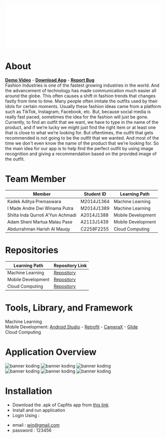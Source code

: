 <p align="center">
<img alt="banner koding" align="center" src="https://github.com/Ayam-Goreng-Enak/.github/blob/main/profile/capfits%20logo.png">
</p>

# About
**[Demo Video](https://drive.google.com/file/d/1ucqhN7NXnOv2E-HjTrIVXIPn5Zl0KJfv/view?usp=sharing)** - <a href="https://drive.google.com/file/d/1wB3_ZNDDJStlfH9ze2Of3fUCCbDJIOY3/view?usp=sharing"><strong>Download App</strong></a> - <a href="soon"><strong>Report Bug</strong></a><br>
Fashion Industries is one of the fastest growing industries in the world. And the advancement of technology has made communication much easier all around the globe. This often causes a shift in fashion trends that changes fastly from time to time. Many people often imitate the outfits used by their idols for certain moments. Usually these fashion ideas came from a platform such as TikTok, Instagram, Facebook, etc. But, because social media is really fast paced, sometimes the idea for the fashion will just be gone. Currently, to find an outfit that we want, we have to type in the name of the product, and if we’re lucky we might just find the right item or at least one that is close to what we’re looking for. But oftentimes, the outfit that gets recommended is not going to be the outfit that we wanted. And most of the time we don't even know the name of the product that we’re looking for. So the main idea for our app is to help find the perfect outfit by using image recognition and giving a recommendation based on the provided image of the outfit.

# Team Member
| Member                            | Student ID | Learning Path      |
| --------------------------------- | ---------- | ------------------ | 
| Kadek Aditya Premaswara           | M2014J1364 | Machine Learning   | 
| I Made Andre Dwi Winama Putra     | M2014J1389 | Machine Learning   |
| Shilta Inda Qurroti A'Yun Achmadi | A2014J1388 | Mobile Development |
| Adam Sheni Martua Malau Pase      | A2113J1439 | Mobile Development |
| Abdurrahman Harish Al Mauqy       | C2258F2255 | Cloud Computing    |

# Repositories
| Learning Path      | Repository Link                                              | 
| ------------------ | ------------------------------------------------------------ |  
| Machine Learning   | [Repository](https://github.com/capfits-id/capfits-mobile)   | 
| Mobile Development | [Repository](https://github.com/capfits-id/capfits-mobile)   |                                 
| Cloud Computing    | [Repository](https://github.com/capfits-id/localhostBackend) | 

# Tools, Library, and Framework
Machine Learning
<br>
Mobile Development: [Android Studio](https://developer.android.com/studio?hl=id&gclid=CjwKCAjwnZaVBhA6EiwAVVyv9JSS0SEEJd47FseFLnMhrv_HtIG1YPXjmly84xfm0ehY0eixI0hkJBoC5AYQAvD_BwE&gclsrc=aw.ds) - [Retrofit](https://square.github.io/retrofit/) - [CameraX](https://developer.android.com/training/camerax?hl=id) - [Glide](https://github.com/bumptech/glide)
<br>
Cloud Computing

# Application Overview
<p>
<img alt="banner koding" width="200px" src="https://media.giphy.com/media/8hXwXbL9nneSaoy3AZ/giphy.gif">
<img alt="banner koding" width="200px" src="https://media.giphy.com/media/kylgzxBJ914B4tjMXL/giphy.gif">
<img alt="banner koding" width="200px" src="https://media.giphy.com/media/2GH6AUDgZjj9dRJwxK/giphy.gif"><br>
<img alt="banner koding" width="200px" src="https://media.giphy.com/media/9Htxg7Zd49Ru5c1Eaj/giphy.gif">
<img alt="banner koding" width="200px" src="https://media.giphy.com/media/PwfZrumrYuEWtKjlN3/giphy.gif">
<img alt="banner koding" width="200px" src="https://media.giphy.com/media/7IvN6IZBPDCUId2f20/giphy.gif"> 
</p>

# Installation
- Download the .apk of Capfits app from [this link](https://drive.google.com/drive/u/1/folders/1glUY1Bu7QF5K9WpJYO1yXLfko41r_NcN)
- Install and run application
- Login Using :
* email     : win@gmail.com
* password  : 123456
